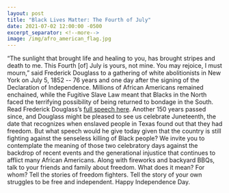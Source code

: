 ```yaml
---
layout: post
title: "Black Lives Matter: The Fourth of July"
date: 2021-07-02 12:00:00 -0500
excerpt_separator: <!--more-->
image: /img/afro_american_flag.jpg
---
```


“The sunlight that brought life and healing to you, has brought stripes and death to me. This Fourth [of] July is yours, not mine. You may rejoice, I must mourn,” said Frederick Douglass to a gathering of white abolitionists in New York <!--more--> on July 5, 1852 -- 76 years and one day after the signing of the Declaration of Independence. Millions of African Americans remained enchained, while the Fugitive Slave Law meant that Blacks in the North faced the terrifying possibility of being returned to bondage in the South. Read Frederick Douglass’s [full speech here][full-speech]. Another 150 years passed since, and Douglass might be pleased to see us celebrate Juneteenth, the date that recognizes when enslaved people in Texas found out that they had freedom. But what speech would he give today given that the country is still fighting against the senseless killing of Black people? We invite you to contemplate the meaning of those two celebratory days against the backdrop of recent events and the generational injustice that continues to afflict many African Americans. Along with fireworks and backyard BBQs, talk to your friends and family about freedom. What does it mean? For whom? Tell the stories of freedom fighters. Tell the story of your own struggles to be free and independent. Happy Independence Day.

[full-speech]: https://r20.rs6.net/tn.jsp?f=001vDKXPx5BwSk00y24YipFR04rtzUzFUIc3B_kGd81VrsUTek4tz7W69j3MWkQE284TZcSlTwYv4TLt_CVL567d0Yf3SFyPGtzXKhPvkYbFj2Y9wfRlnUxXfDumLZE8OfQt5Q7hReOOroceNzROszkwg_qbIZ92YwBRtQEqsnCqEbye1Dvf-1HeL-eDxgFztrN1iPxvD0Wm3nrutQlezuVUG4GPb0qUqPtbV6OFm71CPyrxjxi8uOIXg==&c=FHZPgBUMXC5xKHlJyibesADSYm5FRIiCavHnicYVzfaJ1QBWPxQXtA==&ch=I76N1orkwAPBgF4uRSbs5zGO5oijDL-0tKV8SGHYxtj7_Q20ZzcuxA==
